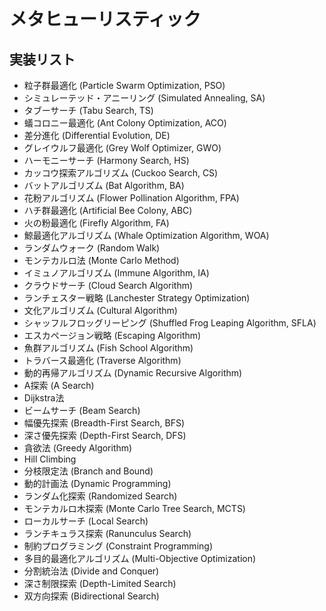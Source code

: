 # メタヒューリスティック

## 実装リスト
- 粒子群最適化 (Particle Swarm Optimization, PSO)
- シミュレーテッド・アニーリング (Simulated Annealing, SA)
- タブーサーチ (Tabu Search, TS)
- 蟻コロニー最適化 (Ant Colony Optimization, ACO)
- 差分進化 (Differential Evolution, DE)
- グレイウルフ最適化 (Grey Wolf Optimizer, GWO)
- ハーモニーサーチ (Harmony Search, HS)
- カッコウ探索アルゴリズム (Cuckoo Search, CS)
- バットアルゴリズム (Bat Algorithm, BA)
- 花粉アルゴリズム (Flower Pollination Algorithm, FPA)
- ハチ群最適化 (Artificial Bee Colony, ABC)
- 火の粉最適化 (Firefly Algorithm, FA)
- 鯨最適化アルゴリズム (Whale Optimization Algorithm, WOA)
- ランダムウォーク (Random Walk)
- モンテカルロ法 (Monte Carlo Method)
- イミュノアルゴリズム (Immune Algorithm, IA)
- クラウドサーチ (Cloud Search Algorithm)
- ランチェスター戦略 (Lanchester Strategy Optimization)
- 文化アルゴリズム (Cultural Algorithm)
- シャッフルフロッグリーピング (Shuffled Frog Leaping Algorithm, SFLA)
- エスカページョン戦略 (Escaping Algorithm)
- 魚群アルゴリズム (Fish School Algorithm)
- トラバース最適化 (Traverse Algorithm)
- 動的再帰アルゴリズム (Dynamic Recursive Algorithm)
- A探索 (A Search)
- Dijkstra法
- ビームサーチ (Beam Search)
- 幅優先探索 (Breadth-First Search, BFS)
- 深さ優先探索 (Depth-First Search, DFS)
- 貪欲法 (Greedy Algorithm)
- Hill Climbing
- 分枝限定法 (Branch and Bound)
- 動的計画法 (Dynamic Programming)
- ランダム化探索 (Randomized Search)
- モンテカルロ木探索 (Monte Carlo Tree Search, MCTS)
- ローカルサーチ (Local Search)
- ランチキュラス探索 (Ranunculus Search)
- 制約プログラミング (Constraint Programming)
- 多目的最適化アルゴリズム (Multi-Objective Optimization)
- 分割統治法 (Divide and Conquer)
- 深さ制限探索 (Depth-Limited Search)
- 双方向探索 (Bidirectional Search)